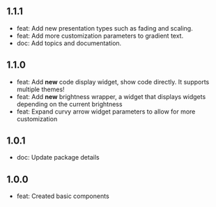 ## 1.1.1

- feat: Add new presentation types such as fading and scaling.
- feat: Add more customization parameters to gradient text.
- doc: Add topics and documentation.

## 1.1.0

- feat: Add **new** code display widget, show code directly. It supports multiple themes!
- feat: Add **new** brightness wrapper, a widget that displays widgets depending on the current brightness
- feat: Expand curvy arrow widget parameters to allow for more customization

## 1.0.1

- doc: Update package details

## 1.0.0

- feat: Created basic components
